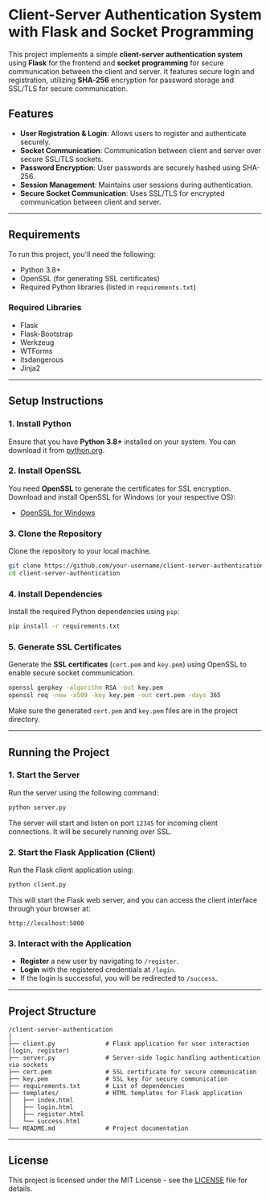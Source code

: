 # **Client-Server Authentication System with Flask and Socket Programming**

This project implements a simple **client-server authentication system** using **Flask** for the frontend and **socket programming** for secure communication between the client and server. It features secure login and registration, utilizing **SHA-256** encryption for password storage and SSL/TLS for secure communication.

## **Features**
- **User Registration & Login**: Allows users to register and authenticate securely.
- **Socket Communication**: Communication between client and server over secure SSL/TLS sockets.
- **Password Encryption**: User passwords are securely hashed using SHA-256.
- **Session Management**: Maintains user sessions during authentication.
- **Secure Socket Communication**: Uses SSL/TLS for encrypted communication between client and server.

---

## **Requirements**

To run this project, you'll need the following:

- Python 3.8+
- OpenSSL (for generating SSL certificates)
- Required Python libraries (listed in `requirements.txt`)

### **Required Libraries**
- Flask
- Flask-Bootstrap
- Werkzeug
- WTForms
- itsdangerous
- Jinja2

---

## **Setup Instructions**

### **1. Install Python**
Ensure that you have **Python 3.8+** installed on your system. You can download it from [python.org](https://www.python.org/downloads/).

### **2. Install OpenSSL**
You need **OpenSSL** to generate the certificates for SSL encryption. Download and install OpenSSL for Windows (or your respective OS):

- [OpenSSL for Windows](https://slproweb.com/products/Win32OpenSSL.html)

### **3. Clone the Repository**
Clone the repository to your local machine.

```bash
git clone https://github.com/your-username/client-server-authentication.git
cd client-server-authentication
```

### **4. Install Dependencies**
Install the required Python dependencies using `pip`:

```bash
pip install -r requirements.txt
```

### **5. Generate SSL Certificates**
Generate the **SSL certificates** (`cert.pem` and `key.pem`) using OpenSSL to enable secure socket communication.

```bash
openssl genpkey -algorithm RSA -out key.pem
openssl req -new -x509 -key key.pem -out cert.pem -days 365
```

Make sure the generated `cert.pem` and `key.pem` files are in the project directory.

---

## **Running the Project**

### **1. Start the Server**
Run the server using the following command:

```bash
python server.py
```

The server will start and listen on port `12345` for incoming client connections. It will be securely running over SSL.

### **2. Start the Flask Application (Client)**
Run the Flask client application using:

```bash
python client.py
```

This will start the Flask web server, and you can access the client interface through your browser at:

```
http://localhost:5000
```

### **3. Interact with the Application**
- **Register** a new user by navigating to `/register`.
- **Login** with the registered credentials at `/login`.
- If the login is successful, you will be redirected to `/success`.

---

## **Project Structure**

```
/client-server-authentication
│
├── client.py              # Flask application for user interaction (login, register)
├── server.py              # Server-side logic handling authentication via sockets
├── cert.pem               # SSL certificate for secure communication
├── key.pem                # SSL key for secure communication
├── requirements.txt       # List of dependencies
├── templates/             # HTML templates for Flask application
│   ├── index.html
│   ├── login.html
│   ├── register.html
│   └── success.html
└── README.md              # Project documentation
```

---

## **License**

This project is licensed under the MIT License - see the [LICENSE](LICENSE) file for details.
